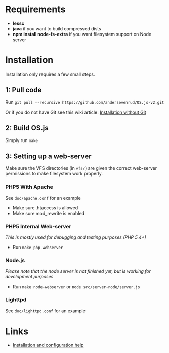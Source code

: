 # Requirements
* **lessc**
* **java** if you want to build compressed dists
* **npm install node-fs-extra** if you want filesystem support on Node server

# Installation
Installation only requires a few small steps.

## 1: Pull code

Run `git pull --recursive https://github.com/andersevenrud/OS.js-v2.git`

Or if you do not have Git see this wiki article: [Installation without Git](https://github.com/andersevenrud/OS.js-v2/wiki/Installation%20and%20Configuration#installation-without-git)

## 2: Build OS.js

Simply run `make`

## 3: Setting up a web-server

Make sure the VFS directories (in `vfs/`) are given the correct web-server permissions to make filesystem work properly.

### PHP5 With Apache

See `doc/apache.conf` for an example

* Make sure .htaccess is allowed
* Make sure mod_rewrite is enabled

### PHP5 Internal Web-server
*This is mostly used for debugging and testing purposes (PHP 5.4+)*

* Run `make php-webserver`

### Node.js
*Please note that the node server is not finished yet, but is working for development purposes*

* Run `make node-webserver` or `node src/server-node/server.js`

### Lighttpd

See `doc/lighttpd.conf` for an example

# Links

* [Installation and configuration help](https://github.com/andersevenrud/OS.js-v2/wiki/Installation%20and%20Configuration)
